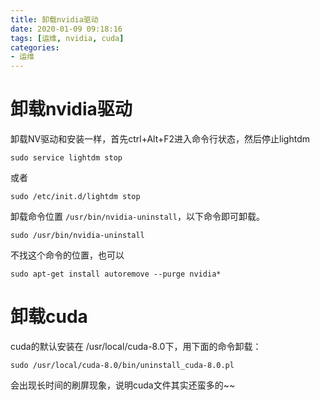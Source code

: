 ```yaml
---
title: 卸载nvidia驱动
date: 2020-01-09 09:18:16
tags: [运维, nvidia, cuda]
categories: 
- 运维
---
```


# 卸载nvidia驱动
卸载NV驱动和安装一样，首先ctrl+Alt+F2进入命令行状态，然后停止lightdm
```
sudo service lightdm stop
```
或者
```
sudo /etc/init.d/lightdm stop
```
卸载命令位置
<code>/usr/bin/nvidia-uninstall</code>，以下命令即可卸载。
```
sudo /usr/bin/nvidia-uninstall
```
不找这个命令的位置，也可以
```
sudo apt-get install autoremove --purge nvidia*
```
# 卸载cuda
cuda的默认安装在 /usr/local/cuda-8.0下，用下面的命令卸载：
```
sudo /usr/local/cuda-8.0/bin/uninstall_cuda-8.0.pl
```
会出现长时间的刷屏现象，说明cuda文件其实还蛮多的~~ 